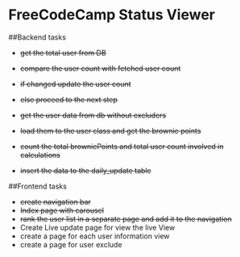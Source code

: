 # FreeCodeCamp Status Viewer

##Backend tasks

  * ~~get the total user from DB~~
  * ~~compare the user count with fetched user count~~
  * ~~if changed update the user count~~
  * ~~else proceed to the next step~~

  * ~~get the user data from db without excluders~~
  * ~~load them to the user class and get the brownie points~~
  * ~~count the total browniePoints and total user count involved in calculations~~
  * ~~insert the data to the daily_update table~~

##Frontend tasks
  * ~~create navigation bar~~
  * ~~Index page with carousel~~
  * ~~rank the user list in a separate page and add it to the navigation~~
  * Create Live update page for view the live View
  * create a page for each user information view
  * create a page for user exclude
